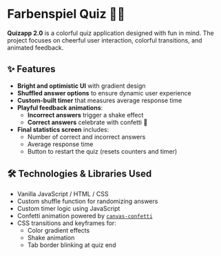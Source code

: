 # Farbenspiel Quiz 🎨✨

**Quizapp 2.0** is a colorful quiz application designed with fun in mind. The project focuses on cheerful user interaction, colorful transitions, and animated feedback.

## ✨ Features

- **Bright and optimistic UI** with gradient design
- **Shuffled answer options** to ensure dynamic user experience
- **Custom-built timer** that measures average response time
- **Playful feedback animations**:
  - **Incorrect answers** trigger a shake effect
  - **Correct answers** celebrate with confetti 🎉
- **Final statistics screen** includes:
  - Number of correct and incorrect answers
  - Average response time
  - Button to restart the quiz (resets counters and timer)

## 🛠️ Technologies & Libraries Used

- Vanilla JavaScript / HTML / CSS
- Custom shuffle function for randomizing answers
- Custom timer logic using JavaScript
- Confetti animation powered by [`canvas-confetti`](https://www.npmjs.com/package/canvas-confetti)
- CSS transitions and keyframes for:
  - Color gradient effects
  - Shake animation
  - Tab border blinking at quiz end
